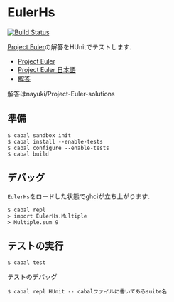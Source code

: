 EulerHs
=======

[![Build Status](https://img.shields.io/travis/yusukegoto/EulerHs.svg?branch=master)](https://travis-ci.org/yusukegoto/EulerHs)

[Project Euler](https://projecteuler.net/problems)の解答をHUnitでテストします.

- [Project Euler](https://projecteuler.net/problems)
- [Project Euler 日本語](http://odz.sakura.ne.jp/projecteuler/)
- [解答](https://github.com/nayuki/Project-Euler-solutions/blob/master/Answers.txt)

解答はnayuki/Project-Euler-solutions

## 準備

````
$ cabal sandbox init
$ cabal install --enable-tests
$ cabal configure --enable-tests
$ cabal build
````

## デバッグ

`EulerHs`をロードした状態でghciが立ち上がります.

````
$ cabal repl
> import EulerHs.Multiple
> Multiple.sum 9
````

## テストの実行

````
$ cabal test
````

テストのデバッグ
````
$ cabal repl HUnit -- cabalファイルに書いてあるsuite名
````

